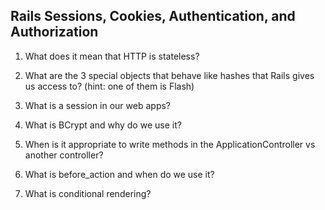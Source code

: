 ## Rails Sessions, Cookies, Authentication, and Authorization

1. What does it mean that HTTP is stateless?

2. What are the 3 special objects that behave like hashes that Rails gives us access to? (hint: one of them is Flash)

3. What is a session in our web apps?

4. What is BCrypt and why do we use it?

5. When is it appropriate to write methods in the ApplicationController vs another controller?

6. What is before_action and when do we use it?

7. What is conditional rendering?
